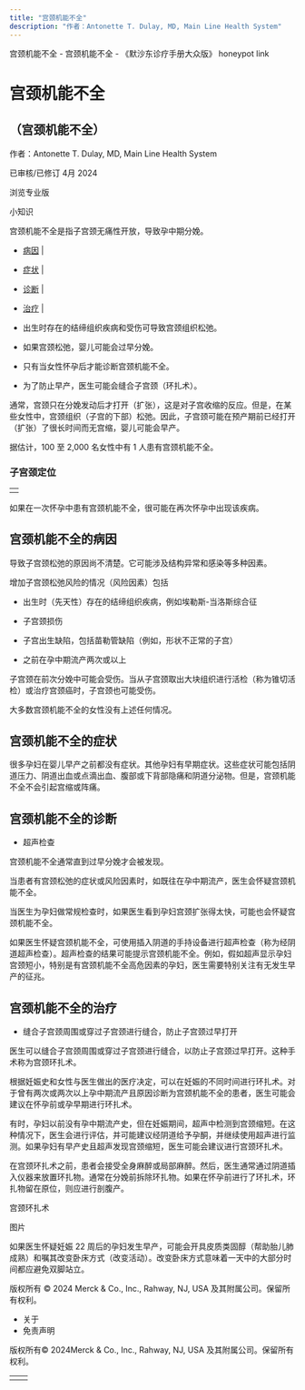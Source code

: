 ```yaml
---
title: "宫颈机能不全"
description: "作者：Antonette T. Dulay, MD, Main Line Health System"
---
```


﻿宫颈机能不全 \- 宫颈机能不全 \- 《默沙东诊疗手册大众版》 honeypot link

# 宫颈机能不全

## （宫颈机能不全）

作者：Antonette T. Dulay, MD, Main Line Health System

已审核/已修订 4月 2024

浏览专业版

小知识

宫颈机能不全是指子宫颈无痛性开放，导致孕中期分娩。

- [病因](#病因_v812963_zh) \|
- [症状](#症状_v8949729_zh) \|
- [诊断](#诊断_v812976_zh) \|
- [治疗](#治疗_v8949733_zh) \|

- 出生时存在的结缔组织疾病和受伤可导致宫颈组织松弛。

- 如果宫颈松弛，婴儿可能会过早分娩。

- 只有当女性怀孕后才能诊断宫颈机能不全。

- 为了防止早产，医生可能会缝合子宫颈（环扎术）。


通常，宫颈只在分娩发动后才打开（扩张），这是对子宫收缩的反应。但是，在某些女性中，宫颈组织（子宫的下部）松弛。因此，子宫颈可能在预产期前已经打开（扩张）了很长时间而无宫缩，婴儿可能会早产。

据估计，100 至 2,000 名女性中有 1 人患有宫颈机能不全。

### 子宫颈定位

|     |
| --- |
|  |

如果在一次怀孕中患有宫颈机能不全，很可能在再次怀孕中出现该疾病。

## 宫颈机能不全的病因

导致子宫颈松弛的原因尚不清楚。它可能涉及结构异常和感染等多种因素。

增加子宫颈松弛风险的情况（风险因素）包括

- 出生时（先天性）存在的结缔组织疾病，例如埃勒斯-当洛斯综合征

- 子宫颈损伤

- 子宫出生缺陷，包括苗勒管缺陷（例如，形状不正常的子宫）

- 之前在孕中期流产两次或以上


子宫颈在前次分娩中可能会受伤。当从子宫颈取出大块组织进行活检（称为锥切活检）或治疗宫颈癌时，子宫颈也可能受伤。

大多数宫颈机能不全的女性没有上述任何情况。

## 宫颈机能不全的症状

很多孕妇在婴儿早产之前都没有症状。其他孕妇有早期症状。这些症状可能包括阴道压力、阴道出血或点滴出血、腹部或下背部隐痛和阴道分泌物。但是，宫颈机能不全不会引起宫缩或阵痛。

## 宫颈机能不全的诊断

- 超声检查


宫颈机能不全通常直到过早分娩才会被发现。

当患者有宫颈松弛的症状或风险因素时，如既往在孕中期流产，医生会怀疑宫颈机能不全。

当医生为孕妇做常规检查时，如果医生看到孕妇宫颈扩张得太快，可能也会怀疑宫颈机能不全。

如果医生怀疑宫颈机能不全，可使用插入阴道的手持设备进行超声检查（称为经阴道超声检查）。超声检查的结果可能提示宫颈机能不全。例如，假如超声显示孕妇宫颈短小，特别是有宫颈机能不全高危因素的孕妇，医生需要特别关注有无发生早产的征兆。

## 宫颈机能不全的治疗

- 缝合子宫颈周围或穿过子宫颈进行缝合，防止子宫颈过早打开


医生可以缝合子宫颈周围或穿过子宫颈进行缝合，以防止子宫颈过早打开。这种手术称为宫颈环扎术。

根据妊娠史和女性与医生做出的医疗决定，可以在妊娠的不同时间进行环扎术。对于曾有两次或两次以上孕中期流产且原因诊断为宫颈机能不全的患者，医生可能会建议在怀孕前或孕早期进行环扎术。

有时，孕妇以前没有孕中期流产史，但在妊娠期间，超声中检测到宫颈缩短。在这种情况下，医生会进行评估，并可能建议经阴道给予孕酮，并继续使用超声进行监测。如果孕妇有早产史且超声发现宫颈缩短，医生可能会建议进行宫颈环扎术。

在宫颈环扎术之前，患者会接受全身麻醉或局部麻醉。然后，医生通常通过阴道插入仪器来放置环扎物。通常在分娩前拆除环扎物。如果在怀孕前进行了环扎术，环扎物留在原位，则应进行剖腹产。

宫颈环扎术



图片

如果医生怀疑妊娠 22 周后的孕妇发生早产，可能会开具皮质类固醇（帮助胎儿肺成熟）和嘱其改变卧床方式（改变活动）。改变卧床方式意味着一天中的大部分时间都应避免双脚站立。



版权所有 © 2024
Merck & Co., Inc., Rahway, NJ, USA 及其附属公司。保留所有权利。

- 关于
- 免责声明

版权所有© 2024Merck & Co., Inc., Rahway, NJ, USA 及其附属公司。保留所有权利。

|     |     |
| --- | --- |
|  |  |
